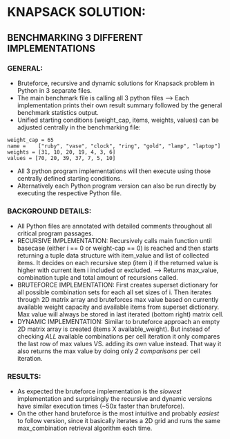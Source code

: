 # KNAPSACK SOLUTION:
## BENCHMARKING 3 DIFFERENT IMPLEMENTATIONS
### GENERAL:
* Bruteforce, recursive and dynamic solutions for Knapsack problem in Python in 3 separate files.
* The main benchmark file is calling all 3 python files --> Each implementation prints their own result summary followed by the general benchmark statistics output.
* Unified starting conditions (weight_cap, items, weights, values) can be adjusted centrally in the benchmarking file:
```
weight_cap = 65
name =    ["ruby", "vase", "clock", "ring", "gold", "lamp", "laptop"]
weights = [31, 10, 20, 19, 4, 3, 6]
values = [70, 20, 39, 37, 7, 5, 10]
```
* All 3 python program implementations will then execute using those centrally defined starting conditions.
* Alternatively each Python program version can also be run directly by executing the respective Python file.

### BACKGROUND DETAILS:
* All Python files are annotated with detailed comments throughout all critical program passages.
* RECURSIVE IMPLEMENTATION: Recursively calls main function until basecase (either i == 0 or weight-cap == 0) is reached and then starts returning a tuple data structure with item_value and list of collected items. It decides on each recursive step (item i) if the returned value is higher with current item i included or excluded. --> Returns max_value, combination tuple and total amount of recursions called.
* BRUTEFORCE IMPLEMENTATION: First creates superset dictionary for all possible combination sets for each all set sizes of i. Then iterates through 2D matrix array and bruteforces max value based on currently available weight capacity and available items from superset dictionary. Max value will always be stored in last iterated (bottom right) matrix cell.
* DYNAMIC IMPLEMENTATION: Similar to bruteforce approach an empty 2D matrix array is created (items X available_weight). But instead of checking *ALL* available combinations per cell iteration it only compares the last row of max values VS. adding its own value instead. That way it also returns the max value by doing only *2 comparisons* per cell iteration.

### RESULTS:
* As expected the bruteforce implementation is the *slowest* implementation and surprisingly the recursive and dynamic versions have similar execution times (~50x faster than bruteforce).
* On the other hand bruteforce is the most intuitive and probably *easiest* to follow version, since it basically iterates a 2D grid and runs the same max_combination retrieval algorithm each time.